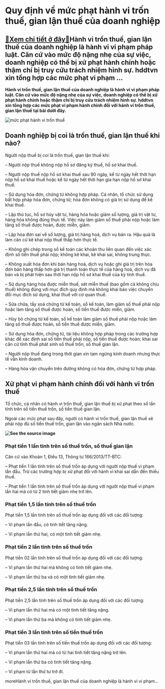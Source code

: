 Quy định về mức phạt hành vi trốn thuế, gian lận thuế của doanh nghiệp
======================================================================

[:gift:Xem chi tiết ở đây:gift:](https://hddtvn.com/quy-dinh-ve-muc-phat-hanh-vi-tron-thue-gian-lan-thue-cua-doanh-nghiep/)Hành vi trốn thuế, gian lận thuế của doanh nghiệp là hành vi vi phạm pháp luật. Căn cứ vào mức độ nặng nhẹ của sự việc, doanh nghiệp có thể bị xử phạt hành chính hoặc thậm chí bị truy cứu trách nhiệm hình sự. hddtvn xin tổng hợp các mức phạt vi phạm …
-----------------------------------------------------------------------------------------------------------------------------------------------------------------------------------------------------------------------------------------------------------

**Hành vi trốn thuế, gian lận thuế của doanh nghiệp là hành vi vi phạm pháp luật. Căn cứ vào mức độ nặng nhẹ của sự việc, doanh nghiệp có thể bị xử phạt hành chính hoặc thậm chí bị truy cứu trách nhiệm hình sự. hddtvn xin tổng hợp các mức phạt vi phạm hành chính đối với hành vi trốn thuế, gian lận thuế tại bài dưới đây.**


![mức phạt hành vi trốn thuế](https://hddtvn.com/wp-content/uploads/2021/01/tax-7.jpg "mức phạt hành vi trốn thuế")


Doanh nghiệp bị coi là trốn thuế, gian lận thuế khi nào?
--------------------------------------------------------


Người nộp thuế bị coi là trốn thuế, gian lận thuế khi:


– Người nộp thuế không nộp hồ sơ đăng ký thuế, hồ sơ khai thuế.


– Người nộp thuế nộp hồ sơ khai thuế sau 90 ngày, kể từ ngày hết thời hạn nộp hồ sơ khai thuế hoặc kể từ ngày hết thời hạn gia hạn nộp hồ sơ khai thuế.


– Sử dụng hóa đơn, chứng từ không hợp pháp. Cá nhân, tổ chức sử dụng bất hợp pháp hóa đơn, chứng từ; hóa đơn không có giá trị sử dụng để kê khai thuế.


– Lập thủ tục, hồ sơ hủy vật tư, hàng hóa hoặc giảm số lượng, giá trị vật tư, hàng hóa không đúng thực tế. Việc này làm giảm số thuế phải nộp hoặc làm tăng số thuế được hoàn, được miễn, giảm.


– Lập hóa đơn sai về số lượng, giá trị hàng hoá, dịch vụ bán ra. Hậu quả là làm căn cứ kê khai nộp thuế thấp hơn thực tế.


– Không ghi chép trong sổ kế toán các khoản thu liên quan đến việc xác định số tiền thuế phải nộp; không kê khai, kê khai sai, không trung thực.


– Không xuất hóa đơn khi bán hàng hoá, dịch vụ hoặc ghi giá trị trên hóa đơn bán hàng thấp hơn giá trị thanh toán thực tế của hàng hoá, dịch vụ đã bán và bị phát hiện sau thời hạn nộp hồ sơ khai thuế của kỳ tính thuế.


– Sử dụng hàng hóa được miễn thuế, xét miễn thuế (bao gồm cả không chịu thuế) không đúng với mục đích quy định mà không khai báo việc chuyển đổi mục đích sử dụng, khai thuế với cơ quan thuế.


– Sửa chữa, tẩy xoá chứng từ kế toán, sổ kế toán, làm giảm số thuế phải nộp hoặc làm tăng số thuế được hoàn, số tiền thuế được miễn, giảm.


– Hủy bỏ chứng từ kế toán, sổ kế toán làm giảm số thuế phải nộp hoặc làm tăng số thuế được hoàn, số tiền thuế được miễn, giảm.


– Sử dụng hóa đơn, chứng từ, tài liệu không hợp pháp trong các trường hợp khác để xác định sai số tiền thuế phải nộp, số tiền thuế được hoàn; khai sai căn cứ tính thuế phát sinh số thuế trốn, số thuế gian lận.


– Người nộp thuế đang trong thời gian xin tạm ngừng kinh doanh nhưng thực tế vẫn kinh doanh.


– Hàng hóa vận chuyển trên đường không có hóa đơn, chứng từ hợp pháp.


Xử phạt vi phạm hành chính đối với hành vi trốn thuế
----------------------------------------------------


Tổ chức, cá nhân có hành vi trốn thuế, gian lận thuế bị xử phạt theo số lần tính trên số tiền thuế trốn, số tiền thuế gian lận.


Ngoài các mức phạt sau đây, người có hành vi trốn thuế, gian lận thuế sẽ phải nộp đủ số tiền thuế trốn, gian lận vào ngân sách Nhà nước.


**![See the source image](https://hddtvn.com/wp-content/uploads/2021/01/tron-thue-gian-lan-thue_1311111120.jpg)**


### Phạt tiền 1 lần tính trên số thuế trốn, số thuế gian lận


Căn cứ vào Khoản 1, Điều 13, Thông tư 166/2013/TT-BTC:


– Phạt tiền 1 lần tính trên số thuế trốn áp dụng với người nộp thuế vi phạm lần đầu. Trừ các trường hợp bị xử phạt đối với hành vi khai sai dẫn đến thiếu thuế.


– Phạt tiền 1 lần tính trên số thuế trốn áp dụng với người nộp thuế vi phạm lần hai mà có từ 2 tình tiết giảm nhẹ trở lên.


### Phạt tiền 1,5 lần tính trên số thuế trốn


Phạt tiền 1,5 lần tính trên số thuế trốn áp dụng đối với các đối tượng:


– Vi phạm lần đầu, có tình tiết tăng nặng.


– Vi phạm lần thứ hai, có một tình tiết giảm nhẹ.


### Phạt tiền 2 lần tính trên số thuế trốn


Phạt tiền 02 lần tính trên số thuế trốn áp dụng đối với các đối tượng:


– Vi phạm lần thứ hai mà không có tình tiết giảm nhẹ.


– Vi phạm lần thứ ba và có một tình tiết giảm nhẹ.


### Phạt tiền 2,5 lần tính trên số thuế trốn


Phạt tiền 2,5 lần tính trên số thuế trốn áp dụng đối với các đối tượng:


– Vi phạm lần thứ hai mà có một tình tiết tăng nặng.


– Vi phạm lần thứ ba mà không có tình tiết giảm nhẹ.


### Phạt tiền 3 lần tính trên số tiền thuế trốn


Phạt tiền 03 lần tính trên số tiền thuế trốn áp dụng đối với các đối tượng:


– Vi phạm lần thứ hai mà có từ hai tình tiết tăng nặng trở lên.


– Vi phạm lần thứ ba có tình tiết tăng nặng.


– Vi phạm từ lần thứ tư trở đi.


moreHành vi trốn thuế, gian lận thuế của doanh nghiệp là hành vi vi phạm…

